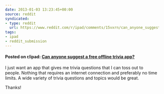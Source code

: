 ```yaml
---
date: 2013-01-03 13:23:45+00:00
source: reddit
syndicated:
- type: reddit
  url: https://www.reddit.com/r/ipad/comments/15vxrn/can_anyone_suggest_a_free_offline_trivia_app/
tags:
- ipad
- reddit_submission
---
```


#### Posted on r/ipad: [Can anyone suggest a free offline trivia app?](https://www.reddit.com/r/ipad/comments/15vxrn/can_anyone_suggest_a_free_offline_trivia_app/)

I just want an app that gives me trivia questions that I can toss out to people. Nothing that requires an internet connection and preferably no time limits. A wide variety of trivia questions and topics would be great.

Thanks!